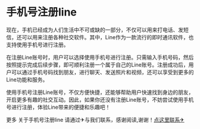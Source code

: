 # 手机号注册line

现在，手机已经成为人们生活中不可或缺的一部分，不仅可以用来打电话、发短信，还可以用来注册各种社交软件。其中，Line作为一款流行的即时通讯软件，也支持使用手机号进行注册。

在注册Line账号时，用户可以选择使用手机号进行注册。只需输入手机号码，然后按照提示完成后续步骤，即可顺利注册一个属于自己的Line账号。注册成功后，用户可以通过手机号码找到朋友，进行聊天、发送照片和视频，还可以享受到更多的Line功能和服务。

使用手机号注册Line账号，不仅方便快捷，还能够帮助用户快速找到身边的朋友，开启更多有趣的社交互动。因此，如果你还没有注册Line账号，不妨尝试使用手机号进行注册，体验Line带来的便捷和乐趣吧！

更多 关于手机号注册line 请通过✈与我们联系，感谢阅读,谢谢！[点这里联系✈](https://abc.k02.cc)